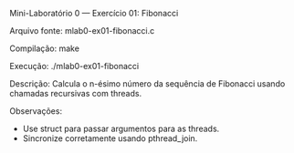 Mini-Laboratório 0 — Exercício 01: Fibonacci

Arquivo fonte: mlab0-ex01-fibonacci.c

Compilação:
  make

Execução:
  ./mlab0-ex01-fibonacci <n>

Descrição:
  Calcula o n-ésimo número da sequência de Fibonacci usando chamadas recursivas com threads.

Observações:
  - Use struct para passar argumentos para as threads.
  - Sincronize corretamente usando pthread_join.
